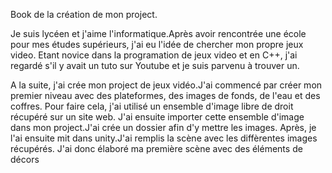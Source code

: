 Book de la création de mon project.

Je suis lycéen et j'aime l'informatique.Après avoir rencontrée une école pour mes études supérieurs, j'ai eu l'idée de chercher mon propre jeux video.
Etant novice dans la programation de jeux video et en C++, j'ai regardé s'il y avait un tuto sur Youtube et je suis parvenu à trouver un.

A la suite, j'ai crée mon project de jeux vidéo.J'ai commencé par créer mon premier niveau avec des plateformes, des images de fonds, de l'eau et des coffres.
Pour faire cela, j'ai utilisé un ensemble d'image  libre de droit récupéré sur un site web.
J'ai ensuite importer cette ensemble d'image dans mon project.J'ai crée un dossier afin d'y mettre  les images.
Après, je l'ai ensuite mit dans unity.J'ai remplis la scène avec les diffèrentes images récupérés.
J'ai donc élaboré ma première scène avec des éléments de décors